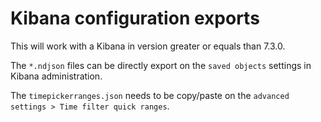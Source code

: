# Kibana configuration exports

This will work with a Kibana in version greater or equals than 7.3.0.

The `*.ndjson` files can be directly export on the `saved objects` settings in Kibana administration.

The `timepickerranges.json` needs to be copy/paste on the `advanced settings > Time filter quick ranges`.

